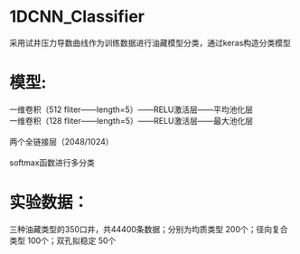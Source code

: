 # 1DCNN_Classifier
采用试井压力导数曲线作为训练数据进行油藏模型分类，通过keras构造分类模型   

模型:<br>
====  
一维卷积（512 fliter——length=5）——RELU激活层——平均池化层<br>
      一维卷积（128 fliter——length=5）——RELU激活层——最大池化层<br>  
      两个全链接层（2048/1024）<br>  
      softmax函数进行多分类<br>   
     
实验数据：
====  
三种油藏类型的350口井，共44400条数据；分别为均质类型 200个；径向复合类型 100个；双孔拟稳定 50个   
